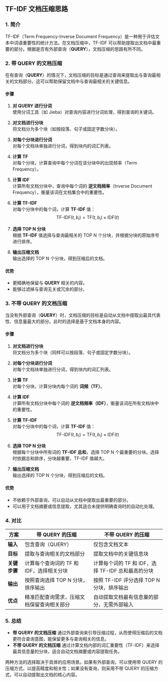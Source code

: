 ## TF-IDF 文档压缩思路

### 1. 简介

TF-IDF（Term Frequency-Inverse Document Frequency）是一种用于评估文本中词语重要性的统计方法。在文档压缩中，TF-IDF 可以帮助提取出文档中最重要的部分。根据是否有外部查询（**QUERY**），文档压缩的思路有所不同。

### 2. 带 QUERY 的文档压缩

在有查询（**QUERY**）的情况下，文档压缩的目标是通过查询来提取出与查询最相关的文档部分。这可以帮助保留文档中与查询最相关的关键信息。

#### 步骤

1. **对 QUERY 进行分词**  
   使用分词工具（如 Jieba）对查询内容进行分词处理，得到查询的关键词。

2. **对文档进行分块**  
   将文档分为多个块（如按段落、句子或固定字数分块）。

3. **对每个分块进行分词**  
   对每个文档块单独进行分词，得到块内的词汇列表。

4. **计算 TF**  
   对每个分块，计算查询中每个分词在该分块中的出现频率（Term Frequency）。

5. **计算 IDF**  
   计算所有文档分块中，查询中每个词的 **逆文档频率**（Inverse Document Frequency），衡量该词在文档集合中的重要性。

6. **计算 TF-IDF**  
   对每个分块中的每个词，计算 **TF-IDF** 值：
   $$
   \text{TF-IDF}(t, b_i) = \text{TF}(t, b_i) \times \text{IDF}(t)
   $$

7. **选择 TOP N 分块**  
   根据 **TF-IDF** 值选择与查询最相关的 TOP N 个分块，并根据分块的原始序号进行排序。

8. **输出压缩文档**  
   输出选择的 TOP N 个分块，得到压缩后的文档。

#### 优势

- 更精确地保留与 **QUERY** 相关的内容。
- 能够过滤掉与查询无关或冗余的部分。

### 3. 不带 QUERY 的文档压缩

当没有外部查询（**QUERY**）时，文档压缩的目标是自动从文档中提取出最具代表性、信息量最大的部分。此时的选择是基于文档本身的内容。

#### 步骤

1. **对文档进行分块**  
   将文档分为多个块（同样可以按段落、句子或固定字数分块）。

2. **对每个分块进行分词**  
   对每个文档块单独进行分词，得到块内的词汇列表。

3. **计算 TF**  
   对每个分块，计算分块内每个词的 **词频（TF）**。

4. **计算 IDF**  
   计算所有文档分块中每个词的 **逆文档频率（IDF）**，衡量该词在所有文档块中的重要性。

5. **计算 TF-IDF**  
   对每个分块中的每个词，计算 **TF-IDF** 值：
   $$
   \text{TF-IDF}(t, b_i) = \text{TF}(t, b_i) \times \text{IDF}(t)
   $$

6. **选择 TOP N 分块**  
   根据每个分块中所有词的 **TF-IDF 总和**，选择 TOP N 个最重要的分块。选择时依据总和排序，分块越重要，TF-IDF 值越大。

7. **输出压缩文档**  
   输出选择的 TOP N 个分块，得到压缩后的文档。

#### 优势

- 不依赖于外部查询，可以自动从文档中提取出最重要的部分。
- 可以用于文档摘要或信息提取，尤其适合未提供明确查询时的自动化处理。

### 4. 对比

| 方案                      | 带 **QUERY** 的压缩                          | 不带 **QUERY** 的压缩                   |
|-------------------------|-----------------------------------------|---------------------------------------|
| **输入**                | 包含查询（QUERY）                        | 仅包含文档文本                        |
| **目标**                | 提取与查询相关的文档部分                    | 提取文档中的关键信息块                  |
| **关键步骤**            | 计算每个查询词的 TF 和 IDF，选择相关分块         | 计算每个词的 TF 和 IDF，选择 TF-IDF 总和最高的分块 |
| **输出**                | 按照查询选择 TOP N 分块，排序输出              | 按照 TF-IDF 评分选择 TOP N 分块，排序输出 |
| **优点**                 | 精准匹配查询需求，压缩文档保留查询相关部分         | 自动提取文档最有信息量的部分，无需外部输入      |

### 5. 总结

- **带 QUERY 的文档压缩** 通过外部查询来引导压缩过程，从而使得压缩后的文档更符合查询意图，能保留更多与查询相关的信息。
- **不带 QUERY 的文档压缩** 通过计算文档内部的词汇重要性（TF-IDF）来选择最具信息量的分块，适合自动文档摘要或内容提取任务。

两种方法的选择取决于具体的应用场景。如果有外部查询，可以使用带 QUERY 的压缩方式，以提高精度和相关性；如果没有查询，则采用不带 QUERY 的压缩方式，可以自动提取出文档的核心内容。